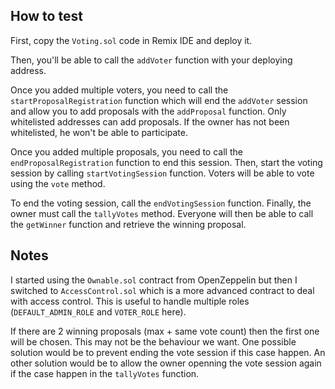 ## How to test

First, copy the `Voting.sol` code in Remix IDE and deploy it.

Then, you'll be able to call the `addVoter` function with your deploying address.

Once you added multiple voters, you need to call the `startProposalRegistration` function
which will end the `addVoter` session and allow you to add proposals with the `addProposal` function. 
Only whitelisted addresses can add proposals. If the owner has not been whitelisted, he won't be able to participate.

Once you added multiple proposals, you need to call the `endProposalRegistration` function to end this session.
Then, start the voting session by calling `startVotingSession` function. Voters will be able to vote using the `vote` method.

To end the voting session, call the `endVotingSession` function. Finally, the owner must call the `tallyVotes` method.
Everyone will then be able to call the `getWinner` function and retrieve the winning proposal.

## Notes

I started using the `Ownable.sol` contract from OpenZeppelin but then I switched to `AccessControl.sol` 
which is a more advanced contract to deal with access control. This is useful to handle multiple roles (`DEFAULT_ADMIN_ROLE` and `VOTER_ROLE` here).

If there are 2 winning proposals (max + same vote count) then the first one will be chosen. This may not be the behaviour we want.
One possible solution would be to prevent ending the vote session if this case happen. 
An other solution would be to allow the owner openning the vote session again if the case happen in the `tallyVotes` function.

